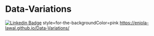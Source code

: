 # Data-Variations
 [![Linkedin Badge](https://img.shields.io/badge/-iameniolalawal-blue?style=for-the-badge&logo=Linkedin&logoColor=white&link=https://www.linkedin.com/in/eniola-lawal-003317237)](https://www.linkedin.com/in/eniola-lawal-003317237)
style=for-the-backgroundColor=pink https://eniola-lawal.github.io/Data-Variations/
